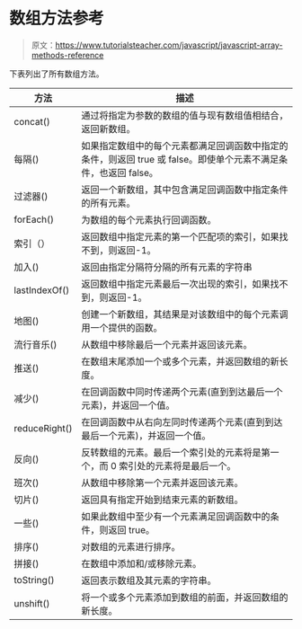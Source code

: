 # 数组方法参考

> 原文：<https://www.tutorialsteacher.com/javascript/javascript-array-methods-reference>

下表列出了所有数组方法。

| 方法 | 描述 |
| --- | --- |
| concat() | 通过将指定为参数的数组的值与现有数组值相结合，返回新数组。 |
| 每隔() | 如果指定数组中的每个元素都满足回调函数中指定的条件，则返回 true 或 false。即使单个元素不满足条件，也返回 false。 |
| 过滤器() | 返回一个新数组，其中包含满足回调函数中指定条件的所有元素。 |
| forEach() | 为数组的每个元素执行回调函数。 |
| 索引（） | 返回数组中指定元素的第一个匹配项的索引，如果找不到，则返回-1。 |
| 加入() | 返回由指定分隔符分隔的所有元素的字符串 |
| lastIndexOf() | 返回数组中指定元素最后一次出现的索引，如果找不到，则返回-1。 |
| 地图() | 创建一个新数组，其结果是对该数组中的每个元素调用一个提供的函数。 |
| 流行音乐() | 从数组中移除最后一个元素并返回该元素。 |
| 推送() | 在数组末尾添加一个或多个元素，并返回数组的新长度。 |
| 减少() | 在回调函数中同时传递两个元素(直到到达最后一个元素)，并返回一个值。 |
| reduceRight() | 在回调函数中从右向左同时传递两个元素(直到到达最后一个元素)，并返回一个值。 |
| 反向() | 反转数组的元素。最后一个索引处的元素将是第一个，而 0 索引处的元素将是最后一个。 |
| 班次() | 从数组中移除第一个元素并返回该元素。 |
| 切片() | 返回具有指定开始到结束元素的新数组。 |
| 一些() | 如果此数组中至少有一个元素满足回调函数中的条件，则返回 true。 |
| 排序() | 对数组的元素进行排序。 |
| 拼接() | 在数组中添加和/或移除元素。 |
| toString() | 返回表示数组及其元素的字符串。 |
| unshift() | 将一个或多个元素添加到数组的前面，并返回数组的新长度。 |